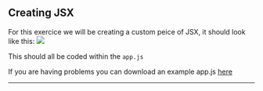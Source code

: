 ## Creating JSX

For this exercice we will be creating a custom peice of JSX, it should look like this: 
<img src="/react-course/img/lesson/exercice-jsx.png">

This should all be coded within the `app.js`

If you are having problems you can download an example app.js [here](/https://github.com/codycollicott/react-course/tree/master/docs/img/downloads/exercices/exercice-1)

---
